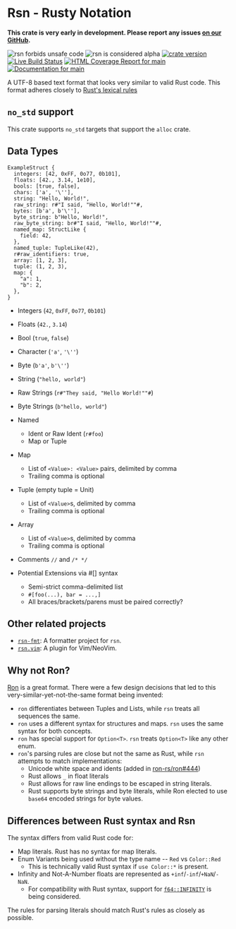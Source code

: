 # Rsn - Rusty Notation

**This crate is very early in development. Please report any issues [on our
GitHub](https://github.com/khonsulabs/rsn).**

![rsn forbids unsafe code](https://img.shields.io/badge/unsafe-forbid-success)
![rsn is considered alpha](https://img.shields.io/badge/status-alpha-orange)
[![crate version](https://img.shields.io/crates/v/rsn.svg)](https://crates.io/crates/rsn)
[![Live Build Status](https://img.shields.io/github/actions/workflow/status/khonsulabs/rsn/rust.yml?branch=main)](https://github.com/khonsulabs/rsn/actions?query=workflow:Tests)
[![HTML Coverage Report for `main`](https://khonsulabs.github.io/rsn/coverage/badge.svg)](https://khonsulabs.github.io/rsn/coverage/)
[![Documentation for `main`](https://img.shields.io/badge/docs-main-informational)](https://khonsulabs.github.io/rsn/main/rsn/)

A UTF-8 based text format that looks very similar to valid Rust code. This format adheres closely to [Rust's lexical rules][rust-lexer]

## `no_std` support

This crate supports `no_std` targets that support the `alloc` crate.

## Data Types

```rsn
ExampleStruct {
  integers: [42, 0xFF, 0o77, 0b101],
  floats: [42., 3.14, 1e10],
  bools: [true, false],
  chars: ['a', '\''],
  string: "Hello, World!",
  raw_string: r#"I said, "Hello, World!""#,
  bytes: [b'a', b'\''],
  byte_string: b"Hello, World!",
  raw_byte_string: br#"I said, "Hello, World!""#,
  named_map: StructLike {
    field: 42,
  },
  named_tuple: TupleLike(42),
  r#raw_identifiers: true,
  array: [1, 2, 3],
  tuple: (1, 2, 3),
  map: {
    "a": 1,
    "b": 2,
  },
}
```

- Integers (`42`, `0xFF`, `0o77`, `0b101`)
- Floats (`42.`, `3.14`)
- Bool (`true`, `false`)
- Character (`'a'`, `'\''`)
- Byte (`b'a'`, `b'\''`)
- String (`"hello, world"`)
- Raw Strings (`r#"They said, "Hello World!""#`)
- Byte Strings (`b"hello, world"`)
- Named
  - Ident or Raw Ident (`r#foo`)
  - Map or Tuple
- Map
  - List of `<Value>: <Value>` pairs, delimited by comma
  - Trailing comma is optional
- Tuple (empty tuple = Unit)
  - List of `<Value>`s, delimited by comma
  - Trailing comma is optional
- Array
  - List of `<Value>`s, delimited by comma
  - Trailing comma is optional
- Comments `//` and `/* */`

- Potential Extensions via #[] syntax
  - Semi-strict comma-delimited list
  - `#[foo(...), bar = ...,]`
  - All braces/brackets/parens must be paired correctly?

## Other related projects

- [`rsn-fmt`](https://github.com/ModProg/rsn-fmt): A formatter project for `rsn`.
- [`rsn.vim`](https://github.com/ModProg/rsn.vim): A plugin for Vim/NeoVim.

## Why not Ron?

[Ron](https://crates.io/crates/ron) is a great format. There were a few design
decisions that led to this very-similar-yet-not-the-same format being invented:

- `ron` differentiates between Tuples and Lists, while `rsn` treats all
  sequences the same.
- `ron` uses a different syntax for structures and maps. `rsn` uses the same
  syntax for both concepts.
- `ron` has special support for `Option<T>`. `rsn` treats `Option<T>` like any
  other enum.
- `ron`'s parsing rules are close but not the same as Rust, while `rsn` attempts
  to match implementations:
  - Unicode white space and idents (added in
    [ron-rs/ron#444](https://github.com/ron-rs/ron/pull/444))
  - Rust allows `_` in float literals
  - Rust allows for raw line endings to be escaped in string literals.
  - Rust supports byte strings and byte literals, while Ron elected to use
    `base64` encoded strings for byte values.

## Differences between Rust syntax and Rsn

The syntax differs from valid Rust code for:

- Map literals. Rust has no syntax for map literals.
- Enum Variants being used without the type name -- `Red` vs `Color::Red`
  - This is technically valid Rust syntax if `use Color::*` is present.
- Infinity and Not-A-Number floats are represented as
  `+inf`/`-inf`/`+NaN`/`-NaN`.
  - For compatibility with Rust syntax, support for
    [`f64::INFINITY`](https://github.com/khonsulabs/rsn/issues/3) is being
    considered.

The rules for parsing literals should match Rust's rules as closely as possible.

[rust-lexer]: https://doc.rust-lang.org/reference/lexical-structure.html
